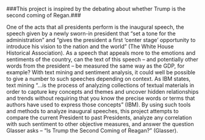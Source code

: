 ###This project is inspired by the debating about whether Trump is the second coming of Regan.###

One of the acts that all presidents perform is the inaugural speech, the speech given by a newly sworn-in president that “set a tone for the administration” and “gives the president a first ‘center stage’ opportunity to introduce his vision to the nation and the world” (The White House Historical Association). As a speech that appeals more to the emotions and sentiments of the country, can the text of this speech – and potentially other words from the president – be measured the same way as the GDP, for example? With text mining and sentiment analysis, it could well be possible to give a number to such speeches depending on context. As IBM states, text mining “...is the process of analyzing collections of textual materials in order to capture key concepts and themes and uncover hidden relationships and trends without requiring that you know the precise words or terms that authors have used to express those concepts” (IBM). By using such tools and methods to analyze inaugural speeches, this project attempts to compare the current President to past Presidents, analyze any correlation with such sentiment to other objective measures, and answer the question Glasser asks – “Is Trump the Second Coming of Reagan?” (Glasser).

